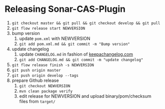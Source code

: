 # Releasing Sonar-CAS-Plugin

1. `git checkout master && git pull && git checkout develop && git pull` 
1. `git flow release start NEWVERSION`
1. bump version
    1. update `pom.xml` with NEWVERSION
    1. `git add pom.xml.md && git commit -m "Bump version"`
1. update changelog
    1. update `CHANGELOG.md` in fashion of [keepachangelog.com](keepachangelog.com) 
    1. `git add CHANGELOG.md && git commit -m "update changelog"`
1. `git flow release finish -s NEWVERSION`
1. `git push origin master`
1. `git push origin develop --tags`
1. prepare Github release   
    1. `git checkout NEWVERSION`
    1. `mvn clean package verify`
    1. edit release for NEWVERSION and upload binary/pom/checksum files from `target/`
